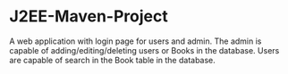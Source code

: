 # J2EE-Maven-Project
A web application with login page for users and admin. The admin is capable of adding/editing/deleting users or Books in the database. Users are capable of search in the Book table in the database.
